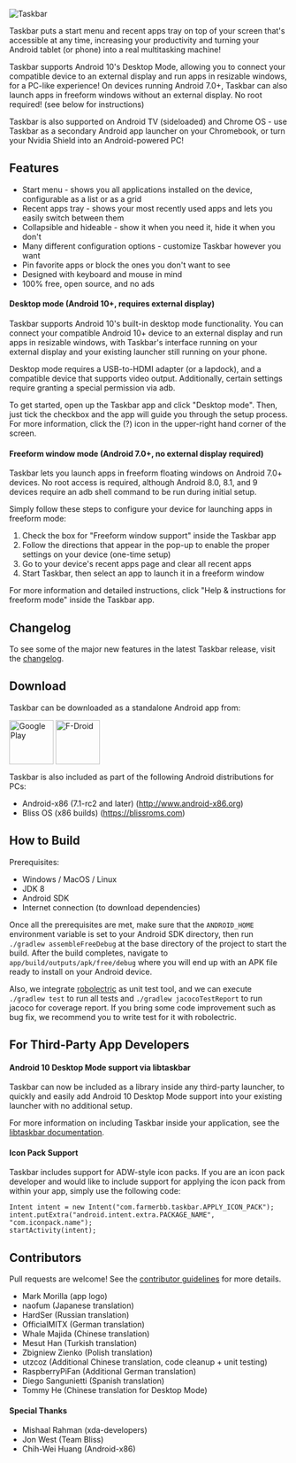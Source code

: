 ![Taskbar](http://i.imgur.com/gttRian.png)

Taskbar puts a start menu and recent apps tray on top of your screen that's accessible at any time, increasing your productivity and turning your Android tablet (or phone) into a real multitasking machine!

Taskbar supports Android 10's Desktop Mode, allowing you to connect your compatible device to an external display and run apps in resizable windows, for a PC-like experience!  On devices running Android 7.0+, Taskbar can also launch apps in freeform windows without an external display.  No root required!  (see below for instructions)

Taskbar is also supported on Android TV (sideloaded) and Chrome OS - use Taskbar as a secondary Android app launcher on your Chromebook, or turn your Nvidia Shield into an Android-powered PC!

## Features
* Start menu - shows you all applications installed on the device, configurable as a list or as a grid
* Recent apps tray - shows your most recently used apps and lets you easily switch between them
* Collapsible and hideable - show it when you need it, hide it when you don't
* Many different configuration options - customize Taskbar however you want
* Pin favorite apps or block the ones you don't want to see
* Designed with keyboard and mouse in mind
* 100% free, open source, and no ads

#### Desktop mode (Android 10+, requires external display)
Taskbar supports Android 10's built-in desktop mode functionality. You can connect your compatible Android 10+ device to an external display and run apps in resizable windows, with Taskbar's interface running on your external display and your existing launcher still running on your phone.

Desktop mode requires a USB-to-HDMI adapter (or a lapdock), and a compatible device that supports video output. Additionally, certain settings require granting a special permission via adb.

To get started, open up the Taskbar app and click "Desktop mode". Then, just tick the checkbox and the app will guide you through the setup process. For more information, click the (?) icon in the upper-right hand corner of the screen.

#### Freeform window mode (Android 7.0+, no external display required)
Taskbar lets you launch apps in freeform floating windows on Android 7.0+ devices.  No root access is required, although Android 8.0, 8.1, and 9 devices require an adb shell command to be run during initial setup.

Simply follow these steps to configure your device for launching apps in freeform mode:

1. Check the box for "Freeform window support" inside the Taskbar app
2. Follow the directions that appear in the pop-up to enable the proper settings on your device (one-time setup)
3. Go to your device's recent apps page and clear all recent apps
4. Start Taskbar, then select an app to launch it in a freeform window

For more information and detailed instructions, click "Help & instructions for freeform mode" inside the Taskbar app.

## Changelog
To see some of the major new features in the latest Taskbar release, visit the [changelog](https://github.com/farmerbb/Taskbar/blob/master/CHANGELOG.md).

## Download
Taskbar can be downloaded as a standalone Android app from:

[<img src="https://play.google.com/intl/en_us/badges/images/generic/en_badge_web_generic.png"
      alt="Google Play"
      height="80"
      align="middle">](https://play.google.com/store/apps/details?id=com.farmerbb.taskbar)
[<img src="https://fdroid.gitlab.io/artwork/badge/get-it-on.png"
      alt="F-Droid"
      height="80"
      align="middle">](https://f-droid.org/packages/com.farmerbb.taskbar/)

Taskbar is also included as part of the following Android distributions for PCs:

* Android-x86 (7.1-rc2 and later) (http://www.android-x86.org)
* Bliss OS (x86 builds) (https://blissroms.com)

## How to Build
Prerequisites:
* Windows / MacOS / Linux
* JDK 8
* Android SDK
* Internet connection (to download dependencies)

Once all the prerequisites are met, make sure that the `ANDROID_HOME` environment variable is set to your Android SDK directory, then run `./gradlew assembleFreeDebug` at the base directory of the project to start the build. After the build completes, navigate to `app/build/outputs/apk/free/debug` where you will end up with an APK file ready to install on your Android device.

Also, we integrate [robolectric](https://github.com/robolectric/robolectric) as unit test tool, and we can execute `./gradlew test` to run all tests and `./gradlew jacocoTestReport` to run jacoco for coverage report. If you bring some code improvement such as bug fix, we recommend you to write test for it with robolectric.

## For Third-Party App Developers

#### Android 10 Desktop Mode support via libtaskbar
Taskbar can now be included as a library inside any third-party launcher, to quickly and easily add Android 10 Desktop Mode support into your existing launcher with no additional setup.

For more information on including Taskbar inside your application, see the [libtaskbar documentation](https://github.com/farmerbb/Taskbar/blob/master/lib/README.md).

#### Icon Pack Support
Taskbar includes support for ADW-style icon packs.  If you are an icon pack developer and would like to include support for applying the icon pack from within your app, simply use the following code:

    Intent intent = new Intent("com.farmerbb.taskbar.APPLY_ICON_PACK");
    intent.putExtra("android.intent.extra.PACKAGE_NAME", "com.iconpack.name");
    startActivity(intent);

## Contributors

Pull requests are welcome!  See the [contributor guidelines](https://github.com/farmerbb/Taskbar/blob/master/CONTRIBUTING.md) for more details.

* Mark Morilla (app logo)
* naofum (Japanese translation)
* HardSer (Russian translation)
* OfficialMITX (German translation)
* Whale Majida (Chinese translation)
* Mesut Han (Turkish translation)
* Zbigniew Zienko (Polish translation)
* utzcoz (Additional Chinese translation, code cleanup + unit testing)
* RaspberryPiFan (Additional German translation)
* Diego Sangunietti (Spanish translation)
* Tommy He (Chinese translation for Desktop Mode)

#### Special Thanks
* Mishaal Rahman (xda-developers)
* Jon West (Team Bliss)
* Chih-Wei Huang (Android-x86)
